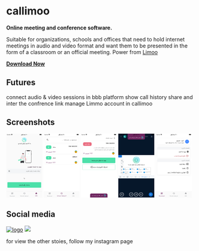 # callimoo

**Online meeting and conference software.**

Suitable for organizations, schools and offices that need to hold internet meetings in audio and video format and want them to be presented in the form of a classroom or an official meeting.
Power from [Limoo](https://limoo.im)

[**Download Now**](https://raw.githubusercontent.com/omidima/callimo/main/assets/app.apk)


## Futures

connect audio & video sessions in bbb platform
show call history
share and inter the confrence link
manage Limmo account in callimoo


## Screenshots
<img src="assets/1.png" width="19%" /> <img src="assets/2.png" width="19%" /> <img src="assets/3.png" width="19%" /> <img src="assets/4.png" width="19%" /> <img src="assets/5.png" width="19%" /> 

## Social media

[![logo](https://cloud.githubusercontent.com/assets/1809268/15931032/2792427e-2e56-11e6-831e-ffab238cc4a2.png)](https://www.instagram.com/p_o.h.hadidy/)  [<img src="https://cdn-icons-png.flaticon.com/512/174/174857.png" width="64px" />](https://www.linkedin.com/in/ohhadidy/)

for view the other stoies, follow my instagram page 
